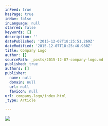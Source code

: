 ```yaml
---
inFeed: true
hasPage: true
inNav: false
inLanguage: null
starred: false
keywords: []
description: ''
datePublished: '2015-12-07T18:25:51.269Z'
dateModified: '2015-12-07T18:25:46.988Z'
title: Company Logo
author: []
sourcePath: _posts/2015-12-07-company-logo.md
published: true
authors: []
publisher:
  name: null
  domain: null
  url: null
  favicon: null
url: company-logo/index.html
_type: Article

---
```

![](https://the-grid-user-content.s3-us-west-2.amazonaws.com/3d165a4e-8f76-4a83-a63a-6cf3186a195b.jpg)